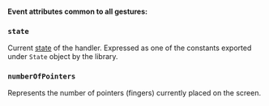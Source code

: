 #### Event attributes common to all gestures:

### `state`

Current [state](../states-events.md) of the handler. Expressed as one of the constants exported under `State` object by the library.

### `numberOfPointers`

Represents the number of pointers (fingers) currently placed on the screen.
